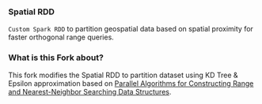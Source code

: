 ### Spatial RDD
`Custom Spark RDD` to partition geospatial data based on spatial proximity for faster orthogonal range queries.

### What is this Fork about?
This fork modifies the Spatial RDD to partition dataset using KD Tree & Epsilon approximation based on [Parallel Algorithms for Constructing Range and
Nearest-Neighbor Searching Data Structures](https://users.cs.duke.edu/~pankaj/publications/papers/mr-ds.pdf).
